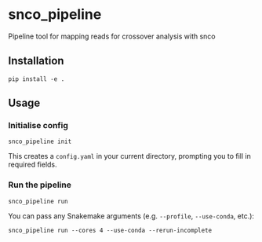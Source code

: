 # snco_pipeline

Pipeline tool for mapping reads for crossover analysis with snco

## Installation

    pip install -e .

## Usage

### Initialise config

    snco_pipeline init

This creates a `config.yaml` in your current directory, prompting you to fill in required fields.

### Run the pipeline

    snco_pipeline run

You can pass any Snakemake arguments (e.g. `--profile`, `--use-conda`, etc.):

    snco_pipeline run --cores 4 --use-conda --rerun-incomplete
